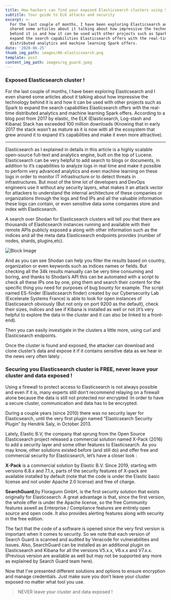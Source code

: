 ```yaml
---
title: How hackers can find your exposed Elasticsearch clusters using Shodan !
subtitle: Your guide to ELK attacks and security
excerpt: >-
  For the last couple of months, I have been exploring Elasticsearch and I even
  shared some articles about it talking about how impressive the technology
  behind it is and how it can be used with other projects such as Spark to
  expand the search capabilities Elasticsearch offers with the real-time
  distributed analytics and machine learning Spark offers. 
date: '2020-06-25'
thumb_img_path: images/06-elasticsearch.png
template: post
content_img_path: images/sg_guard.jpeg
---
```

### Exposed Elasticsearch cluster !

For the last couple of months, I have been exploring Elasticsearch and I even shared some articles about it talking about how impressive the technology behind it is and how it can be used with other projects such as Spark to expand the search capabilities Elasticsearch offers with the real-time distributed analytics and machine learning Spark offers. According to a blog post from 2017 by elastic, the ELK (Elasticsearch, Log-stash and Kibana) Stack has exceeded 100 million downloads (Knowing that in early 2017 the stack wasn’t as mature as it is now with all the ecosystem that grew around it to expand it’s capabilities and make it even more attractive).

***
Elasticsearch as I explained in details in this article is a highly scalable open-source full-text and analytics engine, built on the top of Lucene. Elasticsearch can be very helpful to add search to blogs or documents, in addition to it’s capabilities to analyze logs in real time and make it possible to perform very advanced analytics and even machine learning on these logs in order to monitor IT infrastructure or to detect threats in infrastructures. But most of the time lot of developers and DevOps engineers use it without any security layers, what makes it an attack vector for attackers to understand the internal architecture of these companies or organizations through the logs and find IPs and all the valuable information these logs can contain, or even sensitive data some companies store and index with Elasticsearch.

A search over Shodan for Elasticsearch clusters will tell you that there are thousands of Elasticsearch instances running and available with their remote APIs publicly exposed a along with other information such as the indices and all the meta data Elasticsearch endpoints provides (number of nodes, shards, plugins,etc).

![Block Image](/images/art.svg)

And as you can see Shodan can help you filter the results based on country, organization or even keywords such as indices names or fields. But checking all the 34k results manually can be very time consuming and boring, and thanks to Shodan’s API this can be automated with a script to check all these IPs one by one, ping them and search their content for the specific thing you need for purposes of bug bounty for example. The script named ES-finder (Elasticsearch finder) created by our Cybersecurity Lab (Excelerate Systems France) is able to look for open instances of Elasticsearch obviously (But not only on port 9200 as the default), check their sizes, indices and see if Kibana is installed as well or not (it’s very helpful to explore the data in the cluster and it can also be linked to a front-end).

Then you can easily investigate in the clusters a little more, using curl and Elasticsearch endpoints.

Once the cluster is found and exposed, the attacker can download and clone cluster’s data and expose it if it contains sensitive data as we hear in the news very often lately .

### Securing you Elasticsearch cluster is FREE, never leave your cluster and data exposed ! 

Using a firewall to protect access to Elasticsearch is not always possible and even if it is, many experts still don’t recommend relaying on a firewall alone because the data is still not protected nor encrypted :In order to have a secure cluster, communication and data has to be encrypted.

During a couple years (since 2010) there was no security layer for Elasticsearch, until the very first plugin named “Elasticsearch Security Plugin” by Hendrik Saly, in October 2013.

Lately, Elastic B.V, the company that sprung from the Open Source Elasticsearch project released a commercial solution named X-Pack (2016) to add a security layer and some other features to Elasticsearch. As you may know, other solutions existed before (and still do) and offer free and commercial security for Elasticsearch, let’s have a closer look :

**X-Pack** is a commercial solution by Elastic B.V. Since 2019, starting with versions 6.8.x and 7.1.x, parts of the security features of X-pack are available installed by default (note that the code is under the Elastic basic license and not under Apache 2.0 license) and free of charge.

**SearchGuard**,by Floragunn GmbH, is the first security solution that exists originally for Elasticsearch. A great advantage is that, since the first version, the whole offer is under the Apache license, so the free Community features aswell as Enterprise / Compliance features are entirely open source and open code. It also provides alerting features along with security in the free edition.

The fact that the code of a software is opened since the very first version is important when it comes to security. So we note that each version of Search Guard is scanned and audited by Veracode for vulnerabilities and issues. Also, SearchGuard can be installed as an additional plugin on Elasticsearch and Kibana for all the versions V5.x.x, V6.x.x and V7.x.x. (Previous version are available as well but may not be supported any more as explained by Search Guard team here).

Now that I’ve presented different solutions and options to ensure encryption and manage credentials. Just make sure you don’t leave your cluster exposed no matter what tool you use.

> NEVER leave your cluster and data exposed !